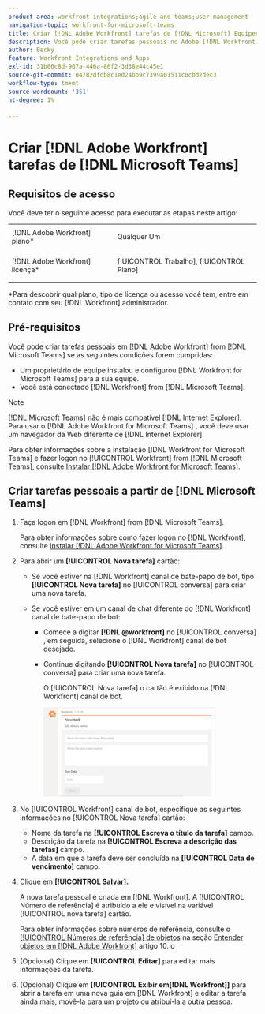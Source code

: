 ```yaml
---
product-area: workfront-integrations;agile-and-teams;user-management
navigation-topic: workfront-for-microsoft-teams
title: Criar [!DNL Adobe Workfront] tarefas de [!DNL Microsoft] Equipes
description: Você pode criar tarefas pessoais no Adobe [!DNL Workfront] do Microsoft Teams se um proprietário de equipe tiver instalado e configurado [!DNL Workfront] para Microsoft Teams para sua equipe e você está conectado ao Workfront pelo Microsoft Teams.
author: Becky
feature: Workfront Integrations and Apps
exl-id: 31b86c8d-967a-446a-86f2-3d38e44c45e1
source-git-commit: 04782dfdb8c1ed24bb9c7399a01511c0cbd2dec3
workflow-type: tm+mt
source-wordcount: '351'
ht-degree: 1%

---
```


# Criar [!DNL Adobe Workfront] tarefas de [!DNL Microsoft Teams]

## Requisitos de acesso

Você deve ter o seguinte acesso para executar as etapas neste artigo:

<table style="table-layout:auto"> 
 <col> 
 <col> 
 <tbody> 
  <tr> 
   <td role="rowheader">[!DNL Adobe Workfront] plano*</td> 
   <td> <p>Qualquer Um</p> </td> 
  </tr> 
  <tr> 
   <td role="rowheader">[!DNL Adobe Workfront] licença*</td> 
   <td> <p>[!UICONTROL Trabalho], [!UICONTROL Plano]</p> </td> 
  </tr>
 </tbody> 
</table>

&#42;Para descobrir qual plano, tipo de licença ou acesso você tem, entre em contato com seu [!DNL Workfront] administrador.

## Pré-requisitos

Você pode criar tarefas pessoais em [!DNL Adobe Workfront] from [!DNL Microsoft Teams] se as seguintes condições forem cumpridas:

* Um proprietário de equipe instalou e configurou [!DNL Workfront for Microsoft Teams] para a sua equipe.
* Você está conectado [!DNL Workfront] from [!DNL Microsoft Teams].

>[!NOTE]
>
>[!DNL Microsoft Teams] não é mais compatível [!DNL Internet Explorer]. Para usar o [!DNL Adobe Workfront for Microsoft Teams] , você deve usar um navegador da Web diferente de [!DNL Internet Explorer].

Para obter informações sobre a instalação [!DNL Workfront for Microsoft Teams] e fazer logon no [!UICONTROL Workfront] from [!DNL Microsoft Teams], consulte [Instalar [!DNL Adobe Workfront for Microsoft Teams]](../../workfront-integrations-and-apps/using-workfront-with-microsoft-teams/install-workfront-ms-teams.md).

## Criar tarefas pessoais a partir de [!DNL Microsoft Teams]

1. Faça logon em [!DNL Workfront] from [!DNL Microsoft Teams].

   Para obter informações sobre como fazer logon no [!DNL Workfront], consulte [Instalar [!DNL Adobe Workfront for Microsoft Teams]](../../workfront-integrations-and-apps/using-workfront-with-microsoft-teams/install-workfront-ms-teams.md).

1. Para abrir um **[!UICONTROL Nova tarefa]** cartão:

   * Se você estiver na [!DNL Workfront] canal de bate-papo de bot, tipo **[!UICONTROL Nova tarefa]** no [!UICONTROL conversa] para criar uma nova tarefa.
   * Se você estiver em um canal de chat diferente do [!DNL Workfront] canal de bate-papo de bot:

      * Comece a digitar **[!DNL @workfront]** no [!UICONTROL conversa] , em seguida, selecione o [!DNL Workfront] canal de bot desejado.
      * Continue digitando **[!UICONTROL Nova tarefa]** no [!UICONTROL conversa] para criar uma nova tarefa.

         O [!UICONTROL Nova tarefa] o cartão é exibido na [!DNL Workfront] canal de bot.

         ![ms_times_new_task_card.png](assets/ms-teams-new-task-card-350x181.png)

1. No [!UICONTROL Workfront] canal de bot, especifique as seguintes informações no [!UICONTROL Nova tarefa] cartão:

   * Nome da tarefa na **[!UICONTROL Escreva o título da tarefa]** campo.
   * Descrição da tarefa na **[!UICONTROL Escreva a descrição das tarefas]** campo.
   * A data em que a tarefa deve ser concluída na **[!UICONTROL Data de vencimento]** campo.

1. Clique em **[!UICONTROL Salvar].**

   A nova tarefa pessoal é criada em [!DNL Workfront]. A [!UICONTROL Número de referência] é atribuído a ele e visível na variável [!UICONTROL nova tarefa] cartão.

   Para obter informações sobre números de referência, consulte o [[!UICONTROL Números de referência] de objetos](../../workfront-basics/navigate-workfront/workfront-navigation/understand-objects.md#understanding-reference-numbers-of-objects) na seção [Entender objetos em [!DNL Adobe Workfront]](../../workfront-basics/navigate-workfront/workfront-navigation/understand-objects.md) artigo 10. o

1. (Opcional) Clique em **[!UICONTROL Editar]** para editar mais informações da tarefa.
1. (Opcional) Clique em **[!UICONTROL Exibir em[!DNL Workfront]]** para abrir a tarefa em uma nova guia em [!DNL Workfront] e editar a tarefa ainda mais, movê-la para um projeto ou atribuí-la a outra pessoa.
